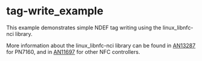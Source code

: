 tag-write_example
===============
This example demonstrates simple NDEF tag writing using the linux_libnfc-nci library.

More information about the linux_libnfc-nci library can be found in [AN13287](https://www.nxp.com/doc/AN13287) for PN7160, and in [AN11697](https://www.nxp.com/doc/AN11697) for other NFC controllers.
